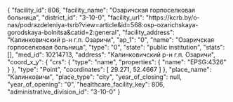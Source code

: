 {
    "facility_id": 806,
    "facility_name": "Озаричская горпоселковая больница",
    "district_id": "3-10-0",
    "facility_url": "https:\/\/kcrb.by\/o-nas\/podrazdeleniya-tsrb?view=article&id=568:osp-ozarichskaya-gorodskaya-bolnitsa&catid=2:general",
    "facility_address": "Калинковичский р-н г.п. Озаричи",
    "ap_1": "0",
    "name": "Озаричская горпоселковая больница",
    "type": "0",
    "state": "public institution",
    "stats": [],
    "med_id": 10214713,
    "address": "Калинковичский р-н г.п. Озаричи",
    "coord_x_y": {
        "crs": {
            "type": "name",
            "properties": {
                "name": "EPSG:4326"
            }
        },
        "type": "Point",
        "coordinates": [
            29.271,
            52.4667
        ]
    },
    "place_name": "Калинковичи",
    "place_type": "city",
    "year_of_closing": null,
    "year_of_opening": "0",
    "healthcare_facility_key": 806,
    "administrative_division_id": "3-10-0"
}